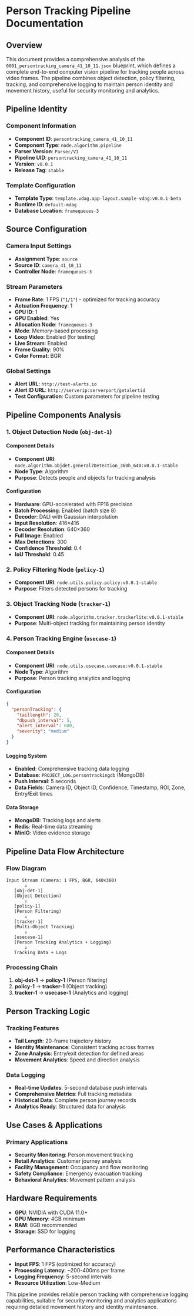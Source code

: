 # Person Tracking Pipeline Documentation

## Overview
This document provides a comprehensive analysis of the `0001_persontracking_camera_41_10_11.json` blueprint, which defines a complete end-to-end computer vision pipeline for tracking people across video frames. The pipeline combines object detection, policy filtering, tracking, and comprehensive logging to maintain person identity and movement history, useful for security monitoring and analytics.

## Pipeline Identity

### Component Information
- **Component ID**: `persontracking_camera_41_10_11`
- **Component Type**: `node.algorithm.pipeline`
- **Parser Version**: `Parser/V1`
- **Pipeline UID**: `persontracking_camera_41_10_11`
- **Version**: `v0.0.1`
- **Release Tag**: `stable`

### Template Configuration
- **Template Type**: `template.vdag.app-layout.sample-vdag:v0.0.1-beta`
- **Runtime ID**: `default-mdag`
- **Database Location**: `framequeues-3`

## Source Configuration

### Camera Input Settings
- **Assignment Type**: `source`
- **Source ID**: `camera_41_10_11`
- **Controller Node**: `framequeues-3`

### Stream Parameters
- **Frame Rate**: 1 FPS (`"1/1"`) - optimized for tracking accuracy
- **Actuation Frequency**: 1
- **GPU ID**: 1
- **GPU Enabled**: Yes
- **Allocation Node**: `framequeues-3`
- **Mode**: Memory-based processing
- **Loop Video**: Enabled (for testing)
- **Live Stream**: Enabled
- **Frame Quality**: 90%
- **Color Format**: BGR

### Global Settings
- **Alert URL**: `http://test-alerts.io`
- **Alert ID URL**: `http://serverip:serverport/getalertid`
- **Test Configuration**: Custom parameters for pipeline testing

## Pipeline Components Analysis

### 1. Object Detection Node (`obj-det-1`)

#### Component Details
- **Component URI**: `node.algorithm.objdet.general7Detection_360h_640:v0.0.1-stable`
- **Node Type**: Algorithm
- **Purpose**: Detects people and objects for tracking analysis

#### Configuration
- **Hardware**: GPU-accelerated with FP16 precision
- **Batch Processing**: Enabled (batch size 8)
- **Decoder**: DALI with Gaussian interpolation
- **Input Resolution**: 416×416
- **Decoder Resolution**: 640×360
- **Full Image**: Enabled
- **Max Detections**: 300
- **Confidence Threshold**: 0.4
- **IoU Threshold**: 0.45

### 2. Policy Filtering Node (`policy-1`)
- **Component URI**: `node.utils.policy.policy:v0.0.1-stable`
- **Purpose**: Filters detected persons for tracking

### 3. Object Tracking Node (`tracker-1`)
- **Component URI**: `node.algorithm.tracker.trackerlite:v0.0.1-stable`
- **Purpose**: Multi-object tracking for maintaining person identity

### 4. Person Tracking Engine (`usecase-1`)

#### Component Details
- **Component URI**: `node.utils.usecase.usecase:v0.0.1-stable`
- **Node Type**: Algorithm
- **Purpose**: Person tracking analytics and logging

#### Configuration
```json
{
  "personTracking": {
    "taillength": 20,
    "dbpush_interval": 5,
    "alert_interval": 600,
    "severity": "medium"
  }
}
```

#### Logging System
- **Enabled**: Comprehensive tracking data logging
- **Database**: `PROJECT_LOG.persontrackingdb` (MongoDB)
- **Push Interval**: 5 seconds
- **Data Fields**: Camera ID, Object ID, Confidence, Timestamp, ROI, Zone, Entry/Exit times

#### Data Storage
- **MongoDB**: Tracking logs and alerts
- **Redis**: Real-time data streaming
- **MinIO**: Video evidence storage

## Pipeline Data Flow Architecture

### Flow Diagram
```
Input Stream (Camera: 1 FPS, BGR, 640×360)
       ↓
   [obj-det-1]
   (Object Detection)
       ↓
   [policy-1]
   (Person Filtering)
       ↓
   [tracker-1]
   (Multi-Object Tracking)
       ↓
   [usecase-1]
   (Person Tracking Analytics + Logging)
       ↓
   Tracking Data + Logs
```

### Processing Chain
1. **obj-det-1** → **policy-1** (Person filtering)
2. **policy-1** → **tracker-1** (Object tracking)  
3. **tracker-1** → **usecase-1** (Analytics and logging)

## Person Tracking Logic

### Tracking Features
- **Tail Length**: 20-frame trajectory history
- **Identity Maintenance**: Consistent tracking across frames
- **Zone Analysis**: Entry/exit detection for defined areas
- **Movement Analytics**: Speed and direction analysis

### Data Logging
- **Real-time Updates**: 5-second database push intervals
- **Comprehensive Metrics**: Full tracking metadata
- **Historical Data**: Complete person journey records
- **Analytics Ready**: Structured data for analysis

## Use Cases & Applications

### Primary Applications
- **Security Monitoring**: Person movement tracking
- **Retail Analytics**: Customer journey analysis  
- **Facility Management**: Occupancy and flow monitoring
- **Safety Compliance**: Emergency evacuation tracking
- **Behavioral Analytics**: Movement pattern analysis

## Hardware Requirements
- **GPU**: NVIDIA with CUDA 11.0+
- **GPU Memory**: 4GB minimum
- **RAM**: 8GB recommended
- **Storage**: SSD for logging

## Performance Characteristics
- **Input FPS**: 1 FPS (optimized for accuracy)
- **Processing Latency**: ~200-400ms per frame
- **Logging Frequency**: 5-second intervals
- **Resource Utilization**: Low-Medium

This pipeline provides reliable person tracking with comprehensive logging capabilities, suitable for security monitoring and analytics applications requiring detailed movement history and identity maintenance.
